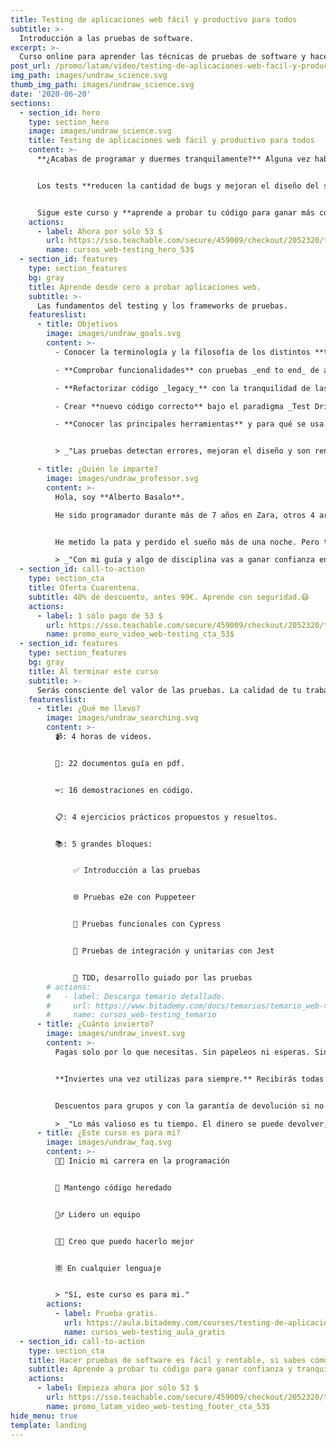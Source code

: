 ```yaml
---
title: Testing de aplicaciones web fácil y productivo para todos
subtitle: >-
  Introducción a las pruebas de software.
excerpt: >-
  Curso online para aprender las técnicas de pruebas de software y hacer testing fácil y rentable.
post_url: /promo/latam/video/testing-de-aplicaciones-web-facil-y-productivo-para-todos/
img_path: images/undraw_science.svg
thumb_img_path: images/undraw_science.svg
date: '2020-06-20'
sections:
  - section_id: hero
    type: section_hero
    image: images/undraw_science.svg
    title: Testing de aplicaciones web fácil y productivo para todos
    content: >-
      **¿Acabas de programar y duermes tranquilamente?** Alguna vez habrás sentido un escalofrío al desplegar tu web.


      Los tests **reducen la cantidad de bugs y mejoran el diseño del software**. Se pueden hacer de forma sencilla, incluso divertida; y desde luego rentable.


      Sigue este curso y **aprende a probar tu código para ganar más confianza y tranquilidad.**
    actions:
      - label: Ahora por sólo 53 $
        url: https://sso.teachable.com/secure/459009/checkout/2052320/testing-de-aplicaciones-web-facil-y-productivo-para-todos?coupon_code=BIT_40
        name: cursos_web-testing_hero_53$
  - section_id: features
    type: section_features
    bg: gray
    title: Aprende desde cero a probar aplicaciones web.
    subtitle: >-
      Las fundamentos del testing y los frameworks de pruebas.
    featureslist:
      - title: Objetivos
        image: images/undraw_goals.svg
        content: >-
          - Conocer la terminología y la filosofía de los distintos **tipos de pruebas**.

          - **Comprobar funcionalidades** con pruebas _end to end_ de aplicaciones web.

          - **Refactorizar código _legacy_** con la tranquilidad de las pruebas unitarias y de integración.

          - Crear **nuevo código correcto** bajo el paradigma _Test Driven Development_.

          - **Conocer las principales herramientas** y para qué se usa cada una. _Puppeteer, Cypress y Jest._


          > _"Las pruebas detectan errores, mejoran el diseño y son rentables."_

      - title: ¿Quién lo imparte?
        image: images/undraw_professor.svg
        content: >-
          Hola, soy **Alberto Basalo**.

          He sido programador durante más de 7 años en Zara, otros 4 arquitecto de software para Tous y desde 2011 dirijo mi propia consultora. En total más de 20 años en la industria del software en grandes y pequeñas empresas.


          He metido la pata y perdido el sueño más de una noche. Pero también he aprendido que las pruebas me permiten dormir tranquilo.

          > _"Con mi guía y algo de disciplina vas a ganar confianza en tu desarrollo."_
  - section_id: call-to-action
    type: section_cta
    title: Oferta Cuarentena.
    subtitle: 40% de descuento, antes 99€. Aprende con seguridad.😷
    actions:
      - label: 1 sólo pago de 53 $
        url: https://sso.teachable.com/secure/459009/checkout/2052320/testing-de-aplicaciones-web-facil-y-productivo-para-todos?coupon_code=BIT_40
        name: promo_euro_video_web-testing_cta_53$
  - section_id: features
    type: section_features
    bg: gray
    title: Al terminar este curso
    subtitle: >-
      Serás consciente del valor de las pruebas. La calidad de tu trabajo va a mejorar y se reflejará en tu reconocimiento laboral y en tu confianza.
    featureslist:
      - title: ¿Qué me llevo?
        image: images/undraw_searching.svg
        content: >-
          📹: 4 horas de videos.


          📖: 22 documentos guía en pdf.


          ⌨: 16 demostraciones en código.


          📋: 4 ejercicios prácticos propuestos y resueltos.


          📚: 5 grandes bloques:


              ✅ Introducción a las pruebas


              🌐 Pruebas e2e con Puppeteer


              🌲 Pruebas funcionales con Cypress


              🔬 Pruebas de integración y unitarias con Jest


              🧬 TDD, desarrollo guiado por las pruebas
        # actions:
        #   - label: Descarga temario detallado.
        #     url: https://www.bitademy.com/docs/temarios/temario_web-testing.pdf
        #     name: cursos_web-testing_temario
      - title: ¿Cuánto invierto?
        image: images/undraw_invest.svg
        content: >-
          Pagas solo por lo que necesitas. Sin papeleos ni esperas. Sin ataduras ni suscripciones.


          **Inviertes una vez utilizas para siempre.** Recibirás todas las actualizaciones y novedades.


          Descuentos para grupos y con la garantía de devolución si no te resulta útil.

          > _"Lo más valioso es tu tiempo. El dinero se puede devolver; el tiempo no."_
      - title: ¿Este curso es para mi?
        image: images/undraw_faq.svg
        content: >-
          👨‍💻 Inicio mi carrera en la programación


          👴 Mantengo código heredado


          🙋‍♂️ Lidero un equipo


          👨‍💼 Creo que puedo hacerlo mejor


          🈸 En cualquier lenguaje


          > "Sí, este curso es para mi."
        actions:
          - label: Prueba gratis.
            url: https://aula.bitademy.com/courses/testing-de-aplicaciones-web-facil-y-productivo-para-todos/lectures/18124744
            name: cursos_web-testing_aula_gratis
  - section_id: call-to-action
    type: section_cta
    title: Hacer pruebas de software es fácil y rentable, si sabes cómo.
    subtitle: Aprende a probar tu código para ganar confianza y tranquilidad.
    actions:
      - label: Empieza ahora por sólo 53 $
        url: https://sso.teachable.com/secure/459009/checkout/2052320/testing-de-aplicaciones-web-facil-y-productivo-para-todos?coupon_code=BIT_40
        name: promo_latam_video_web-testing_footer_cta_53$
hide_menu: true
template: landing
---
```


